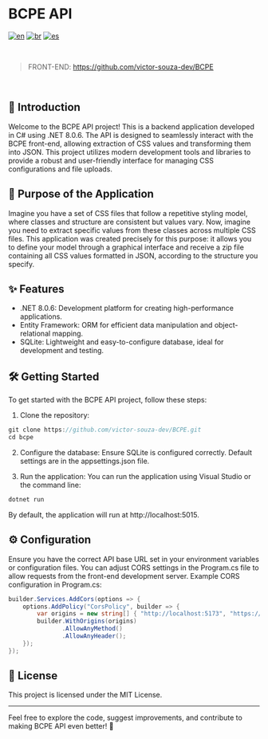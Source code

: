 # BCPE API

[![en](https://img.shields.io/badge/lang-en-red.svg)](https://github.com/victor-souza-dev/BCPE/blob/main/README.md)
[![br](https://img.shields.io/badge/lang-br-green.svg)](https://github.com/victor-souza-dev/BCPE/blob/main/README-br.md)
[![es](https://img.shields.io/badge/lang-es-orange.svg)](https://github.com/victor-souza-dev/BCPE/blob/main/README-es.md)
  
<br />

> FRONT-END: https://github.com/victor-souza-dev/BCPE

<br />

## 🚀 Introduction
Welcome to the BCPE API project! This is a backend application developed in C# using .NET 8.0.6. The API is designed to seamlessly interact with the BCPE front-end, allowing extraction of CSS values and transforming them into JSON. This project utilizes modern development tools and libraries to provide a robust and user-friendly interface for managing CSS configurations and file uploads.

## 🌟 Purpose of the Application
Imagine you have a set of CSS files that follow a repetitive styling model, where classes and structure are consistent but values vary. Now, imagine you need to extract specific values from these classes across multiple CSS files. This application was created precisely for this purpose: it allows you to define your model through a graphical interface and receive a zip file containing all CSS values formatted in JSON, according to the structure you specify.

## ✨ Features
- .NET 8.0.6: Development platform for creating high-performance applications.
- Entity Framework: ORM for efficient data manipulation and object-relational mapping.
- SQLite: Lightweight and easy-to-configure database, ideal for development and testing.

## 🛠️ Getting Started
To get started with the BCPE API project, follow these steps:

1. Clone the repository:
```csharp
git clone https://github.com/victor-souza-dev/BCPE.git
cd bcpe
```

2. Configure the database:
Ensure SQLite is configured correctly. Default settings are in the appsettings.json file.

3. Run the application:
You can run the application using Visual Studio or the command line:
```csharp
dotnet run
```

By default, the application will run at http://localhost:5015.

## ⚙️ Configuration
Ensure you have the correct API base URL set in your environment variables or configuration files. You can adjust CORS settings in the Program.cs file to allow requests from the front-end development server.
Example CORS configuration in Program.cs:

```csharp
builder.Services.AddCors(options => {
    options.AddPolicy("CorsPolicy", builder => {
        var origins = new string[] { "http://localhost:5173", "https://localhost:5173" };
        builder.WithOrigins(origins)
               .AllowAnyMethod()
               .AllowAnyHeader();
    });
});
```

## 📜 License
This project is licensed under the MIT License.

***

Feel free to explore the code, suggest improvements, and contribute to making BCPE API even better! 🎉
